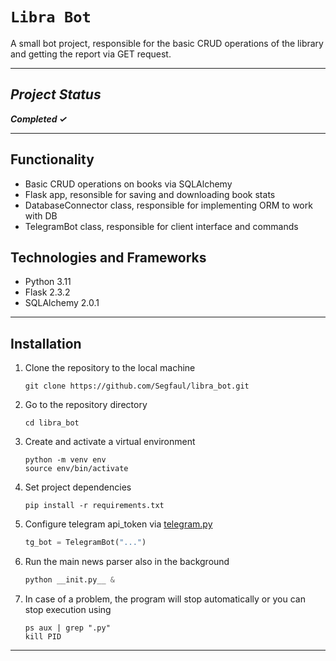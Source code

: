 # `Libra Bot`

A small bot project, responsible for the basic CRUD operations of the library and getting the report via GET request.

___

## *Project Status*

***Completed &#10003;***
___
## Functionality
- Basic CRUD operations on books via SQLAlchemy
- Flask app, resonsible for saving and downloading book stats
- DatabaseConnector class, responsible for implementing ORM to work with DB
- TelegramBot class, responsible for client interface and commands

## Technologies and Frameworks
- Python 3.11 
- Flask 2.3.2
- SQLAlchemy 2.0.1
___

## Installation

1. Clone the repository to the local machine

    ```shell
    git clone https://github.com/Segfaul/libra_bot.git
    ```

2. Go to the repository directory

    ```shell
    cd libra_bot
    ```

3. Create and activate a virtual environment

    ```shell
    python -m venv env
    source env/bin/activate
    ```

4. Set project dependencies

    ```shell
    pip install -r requirements.txt
    ```

5. Configure telegram api_token via [telegram.py](https://github.com/Segfaul/libra_bot/blob/d22e4db68f36005ae6d6b01499cb66649bc83716/telegram.py#L323-L326)

    ```python
    tg_bot = TelegramBot("...")
    ```

6. Run the main news parser also in the background

    ```python
    python __init.py__ &
    ```

7. In case of a problem, the program will stop automatically or you can stop execution using

    ```shell
    ps aux | grep ".py"
    kill PID
    ```
___
